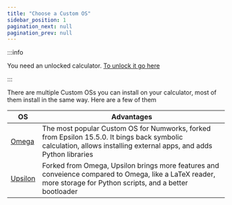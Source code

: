 ```yaml
---
title: "Choose a Custom OS"
sidebar_position: 1
pagination_next: null
pagination_prev: null
---
```


:::info

You need an unlocked calculator. [To unlock it go here](../intro)

:::

There are multiple Custom OSs you can install on your calculator, most of them install in the same way. Here are a few of them

|           OS                | Advantages                                                                                                                                                      |
|--------------------|-----------------------------------------------------------------------------------------------------------------------------------------------------------------|
| [Omega](./omega)     | The most popular Custom OS for Numworks, forked from Epsilon 15.5.0. It bings back symbolic calculation, allows installing external apps, and adds Python libraries   |
| [Upsilon](./upsilon) | Forked from Omega, Upsilon brings more features and conveience compared to Omega, like a LaTeX reader, more storage for Python scripts, and a better bootloader |
